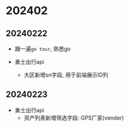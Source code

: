 # 202402

## 20240222

- 跟一遍`go tour`, 熟悉go

- 勇士出行api
  - 大区新增sn字段, 用于前端展示ID列

## 20240223

- 勇士出行api
  - 资产列表新增筛选字段: GPS厂家(vender)
